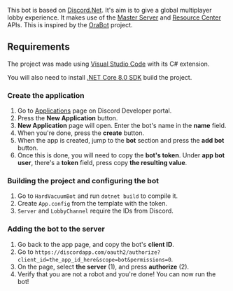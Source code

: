 This bot is based on [Discord.Net](https://github.com/discord-net/Discord.Net). It's aim is to give a global multiplayer lobby experience. It makes use of the [Master Server](https://github.com/OpenRA/OpenRAMasterServer) and [Resource Center](https://github.com/OpenRA/OpenRA-Resources) APIs. This is inspired by the [OraBot](https://github.com/OpenRA/Orabot/) project.

## Requirements
The project was made using [Visual Studio Code](https://code.visualstudio.com/) with its C# extension.

You will also need to install [.NET Core 8.0 SDK](https://dotnet.microsoft.com/download) build the project.

### Create the application
1. Go to [Applications](https://discord.com/developers/applications) page on Discord Developer portal.
2. Press the **New Application** button.
3. **New Application** page will open. Enter the bot's name in the **name** field.
4. When you're done, press the **create** button.
5. When the app is created, jump to the **bot** section and press the **add bot** button.
6. Once this is done, you will need to copy the **bot's token**. Under **app bot user**, there's a **token** field, press copy **the resulting value**.

### Building the project and configuring the bot
1. Go to `HardVacuumBot` and run `dotnet build` to compile it.
2. Create `App.config` from the template with the token.
3. `Server` and `LobbyChannel` require the IDs from Discord.

### Adding the bot to the server
1. Go back to the app page, and copy the bot's **client ID**.
2. Go to `https://discordapp.com/oauth2/authorize?client_id=the_app_id_here&scope=bot&permissions=0`.
3. On the page, select **the server** (1), and press **authorize** (2).
4. Verify that you are not a robot and you're done! You can now run the bot!
